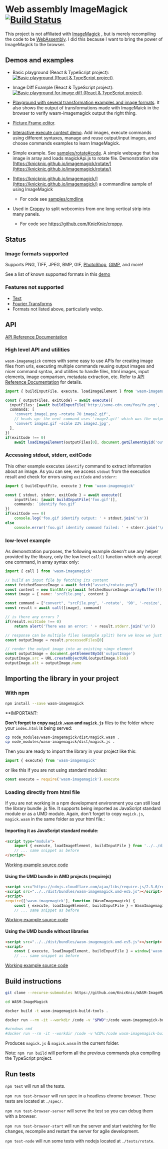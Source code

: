 # Web assembly ImageMagick [![Build Status](https://dev.azure.com/oneeyedelf1/wasm-imagemagick/_apis/build/status/KnicKnic.WASM-ImageMagick)](https://dev.azure.com/oneeyedelf1/wasm-imagemagick/_build/latest?definitionId=1)
This project is not affiliated with [ImageMagick](https://www.imagemagick.org) , but is merely recompiling the code to be [WebAssembly](https://webassembly.org/). I did this because I want to bring the power of ImageMagick to the browser.


## Demos and examples

 * Basic playground (React & TypeScript project): [![Basic playground (React & TypeScript project)](https://codesandbox.io/static/img/play-codesandbox.svg)](https://codesandbox.io/s/lp7lxz6l59).

 * Image Diff Example (React & TypeScript project): [![Basic playground for image diff (React & TypeScript project)](https://codesandbox.io/static/img/play-codesandbox.svg)](https://codesandbox.io/s/yvn6rkr16z).

 * [Playground with several transformation examples and image formats](https://cancerberosgx.github.io/autumn-leaves/#/convertDemo). It also shows the output of transformations made with ImageMaick in the browser to verify wasm-imagemagick output the right thing.  

 * [Picture Frame editor](https://cancerberosgx.github.io/autumn-leaves/#/imageFrame).

 * [Interactive execute context demo](https://cancerberosgx.github.io/demos/WASM-ImageMagick/interactive-execute-context/). Add images, execute commands using different syntaxes, manage and reuse output/input images, and choose commands examples to learn ImageMagick. 

 * Simple example. See [samples/rotate#code](samples/rotate#code). A simple webpage that has image in array and loads magickApi.js to rotate file. Demonstration site [https://knicknic.github.io/imagemagick/rotate/](https://knicknic.github.io/imagemagick/rotate/)

 * [https://knicknic.github.io/imagemagick/](https://knicknic.github.io/imagemagick/) a commandline sample of using ImageMagick
    * For code see [samples/cmdline](samples/cmdline)

 * Used in [Croppy](https://knicknic.github.io/croppy/) to split webcomics from one long vertical strip into many panels.
    * For code see https://github.com/KnicKnic/croppy.



## Status

### Image formats supported

Supports PNG, TIFF, JPEG, BMP, GIF, [PhotoShop](https://www.adobe.com/products/photoshop.html), [GIMP](https://www.gimp.org/), and more! 

See a list of known supported formats in this [demo](https://cancerberosgx.github.io/demos/WASM-ImageMagick/supported-formats/)

### Features **not** supported 

 * [Text](https://www.imagemagick.org/Usage/text/)
 * [Fourier Transforms](https://www.imagemagick.org/Usage/fourier/)
 * Formats not listed above, particularly webp.



## API

[API Reference Documentation](./apidocs)


### High level API and utilities

`wasm-imagemagick` comes with some easy to use APIs for creating image files from urls, executing multiple commands reusing output images and nicer command syntax, and utilities to handle files, html images, input elements, image comparison, metadata extraction, etc. Refer to [API Reference Documentation](./apidocs) for details.

```ts
import { buildInputFile, execute, loadImageElement } from 'wasm-imagemagick'

const { outputFiles, exitCode} = await execute({
  inputFiles: [await buildInputFile('http://some-cdn.com/foo/fn.png', 'image1.png')],
  commands: [
    'convert image1.png -rotate 70 image2.gif',
    // heads up: the next command uses 'image2.gif' which was the output of previous command:
    'convert image2.gif -scale 23% image3.jpg',
  ],
})
if(exitCode !== 0)
    await loadImageElement(outputFiles[0], document.getElementById('outputImage'))
```

### Accessing stdout, stderr, exitCode

This other example executes `identify` command to extract information about an image. As you can see, we access `stdout` from the execution result and check for errors using `exitCode` and `stderr`: 

```ts
import { buildInputFile, execute } from 'wasm-imagemagick'

const { stdout, stderr, exitCode } = await execute({
    inputFiles: [await buildInputFile('foo.gif')], 
    commands: `identify foo.gif`
})
if(exitCode === 0) 
    console.log('foo.gif identify output: ' + stdout.join('\n'))
else 
    console.error('foo.gif identify command failed: ' + stderr.join('\n'))
```

### low-level example

As demonstration purposes, the following example doesn't use any helper provided by the library, only the low level `call()` function which only accept one command, in array syntax only:

```js
import { call } from 'wasm-imagemagick'

// build an input file by fetching its content
const fetchedSourceImage = await fetch("assets/rotate.png")
const content = new Uint8Array(await fetchedSourceImage.arrayBuffer());
const image = { name: 'srcFile.png', content }

const command = ["convert", "srcFile.png", '-rotate', '90', '-resize', '200%', 'out.png']
const result = await call([image], command)

// is there any errors ?
if(result.exitCode !== 0)
    return alert('There was an error: ' + result.stderr.join('\n'))

// response can be multiple files (example split) here we know we just have one
const outputImage = result.processedFiles[0]

// render the output image into an existing <img> element
const outputImage = document.getElementById('outputImage')
outputImage.src = URL.createObjectURL(outputImage.blob)
outputImage.alt = outputImage.name
```


## Importing the library in your project

### With npm

```sh
npm install --save wasm-imagemagick
```

**IMPORTANT:  

**Don't forget to copy `magick.wasm` and `magick.js`** files to the folder where your `index.html` is being served:

```sh
cp node_modules/wasm-imagemagick/dist/magick.wasm .
cp node_modules/wasm-imagemagick/dist/magick.js .
```

Then you are ready to import the library in your project like this: 

```ts
import { execute} from 'wasm-imagemagick'
```

or like this if you are not using standard modules:

```ts
const execute = require('wasm-imagemagick').execute
```


### Loading directly from html file

If you are not working in a npm development environment you can still load the library bundle .js file. It supports being imported as JavaScript standard module or as a UMD module. Again, don't forget to copy `magick.js`, `magick.wasm` in the same folder as your html file.:


#### Importing it as JavaScript standard module: 

```html
<script type="module">
    import { execute, loadImageElement, buildInputFile } from '../../dist/bundles/wasm-imagemagick.esm-es2018.js'
    // ... same snippet as before
</script>
```

[Working example source code](./tests/bundles/esm-test.html)


#### Using the UMD bundle in AMD projects (requirejs)

```html
<script src="https://cdnjs.cloudflare.com/ajax/libs/require.js/2.3.6/require.min.js"></script>
<script src="../../dist/bundles/wasm-imagemagick.umd-es5.js"></script>
<script>
require(['wasm-imagemagick'], function (WasmImagemagick) {
    const { execute, loadImageElement, buildInputFile } = WasmImagemagick
    // ... same snippet as before
```

[Working example source code](./tests/bundles/umd-test-requirejs.html)


#### Using the UMD bundle without libraries

```html
<script src="../../dist/bundles/wasm-imagemagick.umd-es5.js"></script>
<script>
    const { execute, loadImageElement, buildInputFile } = window['wasm-imagemagick']
    // ... same snippet as before
```

[Working example source code](./tests/bundles/umd-test-nolibrary.html)



## Build instructions

```sh
git clone --recurse-submodules https://github.com/KnicKnic/WASM-ImageMagick.git

cd WASM-ImageMagick

docker build -t wasm-imagemagick-build-tools .

docker run --rm -it --workdir /code -v "$PWD":/code wasm-imagemagick-build-tools bash ./build.sh

#windows cmd
#docker run --rm -it --workdir /code -v %CD%:/code wasm-imagemagick-build-tools bash ./build.sh
```

Produces `magick.js` & `magick.wasm` in the current folder.

Note: `npm run build` will perform all the previous commands plus compiling the TypeScript project.


## Run tests

`npm test` will run all the tests.

`npm run test-browser` will run spec in a headless chrome browser. These tests are located at `./spec/`. 

`npm run test-browser-server` will serve the test so you can debug them with a browser. 

`npm run test-browser-start` will run the server and start watching for file changes, recompile and restart the server for agile development.

`npm test-node` will run some tests with nodejs located at `./tests/rotate`.
